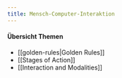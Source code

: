 ```yaml
---
title: Mensch-Computer-Interaktion
---
```

#### Übersicht Themen
- [[golden-rules|Golden Rules]]
- [[Stages of Action]]
- [[Interaction and Modalities]]